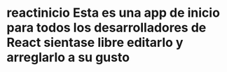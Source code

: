 # reactinicio Esta  es una app de inicio para todos los desarrolladores de React sientase libre editarlo y arreglarlo a su gusto
